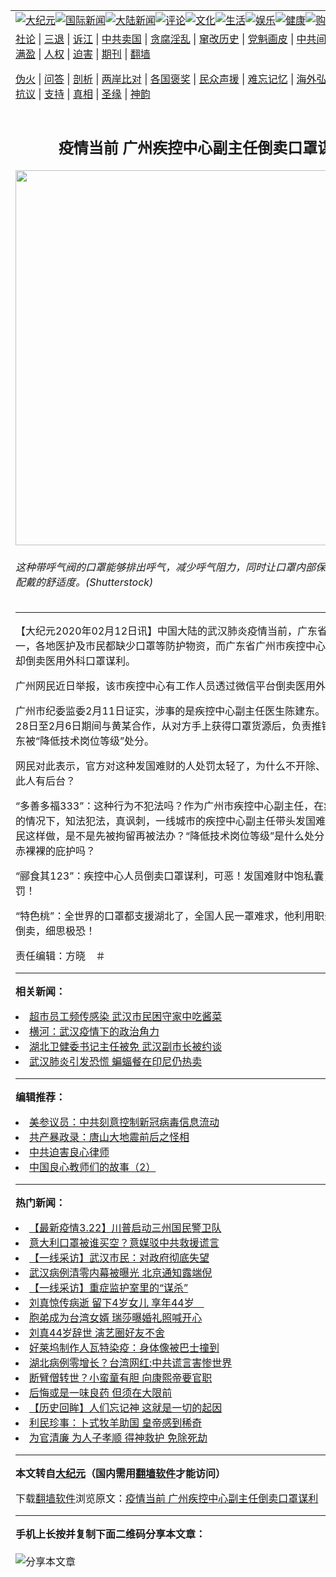 <a name="1" id="1" target="_blank"></a><span id="1"></span>
<table align=center border="0"><tr><td colspan="2" VALIGN=TOP><a href="https://github.com/pmjgtr230/djy/blob/master/gb/nsc413.md#1"><img src="https://raw.githubusercontent.com/pmjgtr230/www/master/t/djy/1.jpg" title="大纪元"></a><a href="https://github.com/pmjgtr230/djy/blob/master/gb/n24hr.md#1"><img src="https://raw.githubusercontent.com/pmjgtr230/www/master/t/djy/3.jpg" title="国际新闻"></a><a href="https://github.com/pmjgtr230/djy/blob/master/gb/nsc413.md#1"><img src="https://raw.githubusercontent.com/pmjgtr230/www/master/t/djy/4.jpg" title="大陆新闻"></a><a href="https://github.com/pmjgtr230/djy/blob/master/gb/news392.md#1"><img src="https://raw.githubusercontent.com/pmjgtr230/www/master/t/djy/5.jpg" title="评论"></a><a href="https://github.com/pmjgtr230/djy/blob/master/gb/news2007.md#1"><img src="https://raw.githubusercontent.com/pmjgtr230/www/master/t/djy/6.jpg" title="文化"></a><a href="https://github.com/pmjgtr230/djy/blob/master/gb/news2008.md#1"><img src="https://raw.githubusercontent.com/pmjgtr230/www/master/t/djy/7.jpg" title="生活"></a><a href="https://github.com/pmjgtr230/djy/blob/master/gb/ncyule.md#1"><img src="https://raw.githubusercontent.com/pmjgtr230/www/master/t/djy/8.jpg" title="娱乐"></a><a href="https://github.com/pmjgtr230/djy/blob/master/gb/nsc1002.md#1"><img src="https://raw.githubusercontent.com/pmjgtr230/www/master/t/djy/9.jpg" title="健康"><a href="https://www.youlucky.com"><img src="https://raw.githubusercontent.com/pmjgtr230/www/master/t/djy/10.jpg" title="购物"></a><a href="https://donate.epochtimes.com/?utm_medium=epochtimes&utm_source=referral&utm_campaign=donate_button_djyarticleheader"><img src="https://raw.githubusercontent.com/pmjgtr230/www/master/t/djy/12.jpg" title="捐款"></a></td></tr>
<tr><td colspan="2" VALIGN=TOP><a target="_blank" href="https://github.com/pmjgtr230/djy/blob/master/gb/9p.md#1">社论</a> | <a target="_blank" href="https://github.com/pmjgtr230/djy/blob/master/gb/nf5657.md#1">三退</a> | <a target="_blank" href="https://github.com/pmjgtr230/djy/blob/master/gb/nf6124.md#1">诉江</a> | <a target="_blank" href="https://github.com/pmjgtr230/djy/blob/master/gb/nf1176117.md#1">中共卖国</a> | <a target="_blank" href="https://github.com/pmjgtr230/djy/blob/master/gb/nf5773.md#1">贪腐淫乱</a> | <a target="_blank" href="https://github.com/pmjgtr230/djy/blob/master/gb/nf1176115.md#1">窜改历史</a> | <a target="_blank" href="https://github.com/pmjgtr230/djy/blob/master/gb/nf1176107.md#1">党魁画皮</a> | <a target="_blank" href="https://github.com/pmjgtr230/djy/blob/master/gb/nf1320400.md#1">中共间谍</a> | <a target="_blank" href="https://github.com/pmjgtr230/djy/blob/master/gb/nf1176114.md#1">破坏传统</a> | <a target="_blank" href="https://github.com/pmjgtr230/ntdtv/blob/master/gb/prog447_1.md#1">恶贯满盈</a> | <a target="_blank" href="https://github.com/pmjgtr230/djy/blob/master/gb/ncid278.md#1">人权</a> | <a target="_blank" href="https://github.com/pmjgtr230/djy/blob/master/gb/nf1176111.md#1">迫害</a> | <a target="_blank" href="https://gitlab.com/szzdlab/mh-qikan/blob/master/README.md#1">期刊</a> | <a target="_blank" href="https://github.com/pmjgtr230/www/blob/master/README.md?zsrh#8">翻墙</a></p><p><a target="_blank" href="https://github.com/pmjgtr230/djy/blob/master/gb/nf5562.md#1">伪火</a> | <a target="_blank" href="https://github.com/pmjgtr230/djy/blob/master/gb/nf4378.md#1">问答</a> | <a target="_blank" href="https://github.com/pmjgtr230/djy/blob/master/gb/nf5792.md#1">剖析</a> | <a target="_blank" href="https://github.com/pmjgtr230/djy/blob/master/gb/nf5735.md#1">两岸比对</a> | <a target="_blank" href="https://github.com/pmjgtr230/djy/blob/master/gb/nf6119.md#1">各国褒奖</a> | <a target="_blank" href="https://github.com/pmjgtr230/djy/blob/master/gb/nf6120.md#1">民众声援</a> | <a target="_blank" href="https://github.com/pmjgtr230/djy/blob/master/gb/nf1188594.md#1">难忘记忆</a> | <a target="_blank" href="https://github.com/pmjgtr230/djy/blob/master/gb/nf3180.md#1">海外弘传</a> | <a target="_blank" href="https://github.com/pmjgtr230/djy/blob/master/gb/nf5410.md#1">万人上访</a> | <a target="_blank" href="https://github.com/pmjgtr230/ntdtv/blob/master/gb/prog1530_1.md#1">和平抗议</a> | <a target="_blank" href="https://github.com/pmjgtr230/djy/blob/master/gb/nf4386.md#1">支持</a> | <a target="_blank" href="https://github.com/pmjgtr230/djy/blob/master/gb/nf4389.md#1">真相</a> | <a target="_blank" href="https://github.com/pmjgtr230/djy/blob/master/gb/nf5790.md#1">圣缘</a> | <a target="_blank" href="https://github.com/pmjgtr230/djy/blob/master/gb/nf4786.md#1">神韵</a></td></tr>
<tr><td VALIGN=TOP width="626"><h2 align=center>疫情当前 广州疾控中心副主任倒卖口罩谋利</h2>
<img width="600" src="https://i.epochtimes.com/assets/uploads/2020/02/n95-mask_1627741090-600x400.jpg" />
<h6>这种带呼气阀的口罩能够排出呼气，减少呼气阻力，同时让口罩内部保持凉爽，提升配戴的舒适度。(Shutterstock)
</h6>
<hr>
	<p>【大纪元2020年02月12日讯】中国大陆的武汉肺炎疫情当前，广东省也是重灾区之一，各地医护及市民都缺少口罩等防护物资，而广东省广州市疾控中心<ahref="https://github.com/pmjgtr230/djy/blob/master/gb/tag/%E5%89%AF%E4%B8%BB%E4%BB%BB.md#1">副主任</a>陈建东却倒卖医用外科口罩谋利。</p>
<p>广州网民近日举报，该市疾控中心有工作人员透过微信平台倒卖医用外科口罩谋利。</p>
<p>广州市纪委监委2月11日证实，涉事的是疾控中心<ahref="https://github.com/pmjgtr230/djy/blob/master/gb/tag/%E5%89%AF%E4%B8%BB%E4%BB%BB.md#1">副主任</a>医生陈建东。陈建东于1月28日至2月6日期间与黄某合作，从对方手上获得口罩货源后，负责推销售卖。陈建东被“降低技术岗位等级”处分。</p>
<p>网民对此表示，官方对这种发国难财的人处罚太轻了，为什么不开除、不罚款？难道此人有后台？</p>
<p>“多善多福333”：这种行为不犯法吗？作为广州市疾控中心副主任，在疫情这么严重的情况下，知法犯法，真讽刺，一线城市的疾控中心副主任带头发国难财，如果是屁民这样做，是不是先被拘留再被法办？“降低技术岗位等级”是什么处分？难道这不是赤裸裸的庇护吗？</p>
<p>“郦食其123”：疾控中心人员<ahref="https://github.com/pmjgtr230/djy/blob/master/gb/tag/%E5%80%92%E5%8D%96%E5%8F%A3%E7%BD%A9%E8%B0%8B%E5%88%A9.md#1">倒卖口罩谋利</a>，可恶！发国难财中饱私囊，应从重惩罚！</p>
<p>“特色桃”：全世界的口罩都支援湖北了，全国人民一罩难求，他利用职务之便居然能倒卖，细思极恐！</p>
<p>责任编辑：方晓　＃</p>
	
<hr>


<strong>相关新闻：</strong>
<li><a href="https://github.com/pmjgtr230/djy/blob/master/gb/20/2/10/n11859619.md#1">超市员工频传感染 武汉市民困守家中吃酱菜</a></li>
<li><a href="https://github.com/pmjgtr230/djy/blob/master/gb/20/2/11/n11860794.md#1">横河：武汉疫情下的政治角力</a></li>
<li><a href="https://github.com/pmjgtr230/djy/blob/master/gb/20/2/11/n11861292.md#1">湖北卫健委书记主任被免 武汉副市长被约谈</a></li>
<li><a href="https://github.com/pmjgtr230/djy/blob/master/gb/20/2/11/n11861352.md#1">武汉肺炎引发恐慌 蝙蝠餐在印尼仍热卖</a></li>
<hr>


<strong>编辑推荐：</strong>
<li><a href="https://github.com/onzhi266/djy/blob/master/gb/20/2/22/n11887949.md#1">美参议员：中共刻意控制新冠病毒信息流动</a></li>
<li><a href="https://github.com/tsiac2612/djy/blob/master/gb/19/3/9/n11100959.md#1" target="_blank">共产暴政录：唐山大地震前后之怪相</a></li><li><a href="https://github.com/pmjgtr230/djy/blob/master/gb/9/2/9/n2422991.md?dfh#1" target="_blank">中共迫害良心律师</a></li><li><a href="https://github.com/tsiac2612/djy/blob/master/gb/18/4/7/n10284211.md#1" target="_blank">中国良心教师们的故事（2）</a></li>
<hr>

<strong>热门新闻：</strong>
<li><a href="https://github.com/pmjgtr230/djy/blob/master/gb/20/3/21/n11962082.md#1">【最新疫情3.22】川普启动三州国民警卫队</a></li>
<li><a href="https://github.com/pmjgtr230/djy/blob/master/gb/20/3/22/n11962674.md#1">意大利口罩被谁买空？意媒驳中共救援谎言</a></li>
<li><a href="https://github.com/pmjgtr230/djy/blob/master/gb/20/3/22/n11963263.md#1">【一线采访】武汉市民：对政府彻底失望</a></li>
<li><a href="https://github.com/pmjgtr230/djy/blob/master/gb/20/3/23/n11964881.md#1">武汉病例清零内幕被曝光 北京通知露端倪</a></li>
<li><a href="https://github.com/pmjgtr230/djy/blob/master/gb/20/3/22/n11964530.md#1">【一线采访】重症监护室里的“谋杀”</a></li>
<li><a href="https://github.com/pmjgtr230/djy/blob/master/gb/20/3/23/n11965271.md#1">刘真惊传病逝 留下4岁女儿 享年44岁　</a></li>
<li><a href="https://github.com/pmjgtr230/djy/blob/master/gb/20/3/22/n11963031.md#1">胞弟成为台湾女婿 瑞莎曝婚礼照喊开心</a></li>
<li><a href="https://github.com/pmjgtr230/djy/blob/master/gb/20/3/23/n11966011.md#1">刘真44岁辞世 演艺圈好友不舍</a></li>
<li><a href="https://github.com/pmjgtr230/djy/blob/master/gb/20/3/21/n11962008.md#1">好莱坞制作人瓦特染疫：身体像被巴士撞到</a></li>
<li><a href="https://github.com/pmjgtr230/djy/blob/master/gb/20/3/22/n11964501.md#1">湖北病例零增长？台湾网红:中共谎言害惨世界</a></li>
<li><a href="https://github.com/pmjgtr230/djy/blob/master/gb/20/3/11/n11933384.md#1">断臂僧转世？小蛮童有胆 向康熙帝要官职</a></li>
<li><a href="https://github.com/pmjgtr230/djy/blob/master/gb/20/3/22/n11964127.md#1">后悔或是一味良药 但须在大限前</a></li>
<li><a href="https://github.com/pmjgtr230/djy/blob/master/gb/20/3/21/n11961878.md#1">【历史回眸】人们忘记神 这就是一切的起因</a></li>
<li><a href="https://github.com/pmjgtr230/djy/blob/master/gb/16/5/1/n7791109.md#1">利民珍事：卜式牧羊助国 皇帝感到稀奇</a></li>
<li><a href="https://github.com/pmjgtr230/djy/blob/master/gb/20/3/11/n11931782.md#1">为官清廉 为人子孝顺 得神救护 免除死劫</a></li>
<hr>

<strong>本文转自<a href="https://www.epochtimes.com">大纪元</a>（国内需用<a href="https://github.com/pmjgtr230/www/blob/master/README.md#8">翻墙软件</a>才能访问）</strong><p>下载<a href="https://github.com/pmjgtr230/www/blob/master/README.md#8">翻墙软件</a>浏览原文：<a href="https://www.epochtimes.com/gb/20/2/12/n11863107.htm">疫情当前 广州疾控中心副主任倒卖口罩谋利</a></p><hr>

<strong>手机上长按并复制下面二维码分享本文章：</strong><br><br><img src="http://d1p1.ip.zn2.us/v.php?action=qrcode&url=https://github.com/pmjgtr230/djy/blob/master/gb/20/2/12/n11863107.md%231" title="分享本文章"></td><td VALIGN=TOP><a href="https://github.com/pmjgtr230/djy/blob/master/gb/16/1/21/n4622075.md?dfh#1" target="_blank"><img src="https://raw.githubusercontent.com/pmjgtr230/djy/master/gb/300/wei-f1.jpg" title="中共的伪火骗局"  alt="中共的伪火骗局"></a><br><a href="https://github.com/pmjgtr230/www/blob/master/README.md?dfh#9" target="_blank"><img src="https://raw.githubusercontent.com/pmjgtr230/djy/master/gb/300/yong-h.jpg" title="永恒的见证"  alt="永恒的见证"></a><br><a href="https://github.com/pmjgtr230/djy/blob/master/gb/13/9/29/n3974789.md?dfh#1" target="_blank"><img src="https://raw.githubusercontent.com/pmjgtr230/djy/master/gb/300/shang-lnz.jpg" title="善良女子被中共投男牢"  alt="善良女子被中共投男牢"></a><br><a href="https://github.com/pmjgtr230/djy/blob/master/gb/16/3/16/n4663449.md?dfh#1" target="_blank"><img src="https://raw.githubusercontent.com/pmjgtr230/djy/master/gb/300/huo-z3.jpg" title="警卫目击活摘器官"  alt="警卫目击活摘器官"></a><br><a href="https://github.com/pmjgtr230/djy/blob/master/gb/16/8/7/n8177641.md?dfh#1" target="_blank"><img src="https://raw.githubusercontent.com/pmjgtr230/djy/master/gb/300/huo-z4.jpg" title="证人描述活摘恐怖"  alt="证人描述活摘恐怖"></a><br><a href="https://github.com/pmjgtr230/djy/blob/master/gb/10/4/19/n2881569.md?dfh#1" target="_blank"><img src="https://raw.githubusercontent.com/pmjgtr230/djy/master/gb/300/huo-z1.jpg" title="揭开活摘器官黑幕"  alt="揭开活摘器官黑幕"></a><br><a href="https://github.com/pmjgtr230/djy/blob/master/gb/10/11/7/n3077476.md?dfh#1" target="_blank"><img src="https://raw.githubusercontent.com/pmjgtr230/djy/master/gb/300/ma-ks.jpg" title="马克思的成魔之路"  alt="马克思的成魔之路"></a><br><a href="https://github.com/pmjgtr230/djy/blob/master/gb/14/6/9/n4173977.md?dfh#1" target="_blank"><img src="https://raw.githubusercontent.com/pmjgtr230/djy/master/gb/300/chang-zs.jpg" title="藏字石 蕴天机"  alt="藏字石 蕴天机"></a><br><a href="https://github.com/pmjgtr230/djy/blob/master/gb/18/5/10/n10381511.md?dfh#1" target="_blank"><img src="https://raw.githubusercontent.com/pmjgtr230/djy/master/gb/300/st1.jpg" title="关注3亿人三退"  alt="关注3亿人三退"></a><br><a href="https://github.com/pmjgtr230/djy/blob/master/gb/18/3/21/n10237682.md?dfh#1" target="_blank"><img src="https://raw.githubusercontent.com/pmjgtr230/djy/master/gb/300/jie-t.jpg" title="解体中共复兴中华"  alt="解体中共复兴中华"></a><br><a href="https://github.com/pmjgtr230/djy/blob/master/gb/9/2/9/n2422991.md?dfh#1" target="_blank"><img src="https://raw.githubusercontent.com/pmjgtr230/djy/master/gb/300/gao-zs.jpg" title="中共迫害良心律师"  alt="中共迫害良心律师"></a><br><a href="https://github.com/pmjgtr230/djy/blob/master/gb/18/12/9/n10900044.md?dfh#1" target="_blank"><img src="https://raw.githubusercontent.com/pmjgtr230/djy/master/gb/300/sj1.jpg" title="303万人举报江泽民"  alt="303万人举报江泽民"></a><br><a href="https://github.com/pmjgtr230/djy/blob/master/gb/18/8/28/n10672014.md?dfh#1" target="_blank"><img src="https://raw.githubusercontent.com/pmjgtr230/djy/master/gb/300/sj2.jpg" title="这些官员为何起诉江泽民"  alt="这些官员为何起诉江泽民"></a><br><a href="https://github.com/pmjgtr230/djy/blob/master/gb/8/12/18/n2367165.md?dfh#1" target="_blank"><img src="https://raw.githubusercontent.com/pmjgtr230/djy/master/gb/300/liangan.jpg" title="海峡两岸的强烈对比"  alt="海峡两岸的强烈对比"></a><br><a href="https://github.com/pmjgtr230/djy/blob/master/gb/15/12/10/n4593139.md?dfh#1" target="_blank"><img src="https://raw.githubusercontent.com/pmjgtr230/djy/master/gb/300/jia-ndzl.jpg" title="加拿大总理的贺信"  alt="加拿大总理的贺信"></a><br><a href="https://github.com/pmjgtr230/djy/blob/master/gb/11/6/17/n3289382.md?dfh#1" target="_blank"><img src="https://raw.githubusercontent.com/pmjgtr230/djy/master/gb/300/xiao-wd.jpg" title="探寻真相兼听则明"  alt="探寻真相兼听则明"></a><br><a href="https://github.com/pmjgtr230/djy/blob/master/gb/18/10/27/n10812623.md?dfh#1" target="_blank"><img src="https://raw.githubusercontent.com/pmjgtr230/djy/master/gb/300/yindu.jpg" title="印度媒体报道东方"  alt="印度媒体报道东方"></a><br><a href="https://github.com/pmjgtr230/djy/blob/master/gb/18/6/9/n10469652.md?dfh#1" target="_blank"><img src="https://raw.githubusercontent.com/pmjgtr230/djy/master/gb/300/xie-j.jpg" title="不一样的海外校园"  alt="不一样的海外校园"></a><br><a href="https://github.com/pmjgtr230/djy/blob/master/gb/7/4/5/n1669415.md?dfh#1" target="_blank"><img src="https://raw.githubusercontent.com/pmjgtr230/djy/master/gb/300/li-up.jpg" title="从大师到徒弟的传奇"  alt="从大师到徒弟的传奇"></a><br><a href="https://github.com/pmjgtr230/djy/blob/master/gb/17/5/26/n9191512.md?dfh#1" target="_blank"><img src="https://raw.githubusercontent.com/pmjgtr230/djy/master/gb/300/zfl2.jpg" title="亿万人与东方一本奇书"  alt="亿万人与东方一本奇书"></a><br><a href="https://github.com/pmjgtr230/djy/blob/master/gb/13/11/27/n4020290.md?dfh#1" target="_blank"><img src="https://raw.githubusercontent.com/pmjgtr230/djy/master/gb/300/zhen-h.jpg" title="大陆见不到的震撼场面"  alt="大陆见不到的震撼场面"></a><br><a href="https://github.com/pmjgtr230/djy/blob/master/gb/15/7/17/n4482910.md?dfh#1" target="_blank"><img src="https://raw.githubusercontent.com/pmjgtr230/djy/master/gb/300/dalu-sk.jpg" title="人心向善 大陆当初盛况"  alt="人心向善 大陆当初盛况"></a><br><a href="https://github.com/pmjgtr230/djy/blob/master/gb/19/1/5/n10955468.md?dfh#1" target="_blank"><img src="https://raw.githubusercontent.com/pmjgtr230/djy/master/gb/300/zfl1.jpg" title="追寻真理 这书讲什么"  alt="追寻真理 这书讲什么"></a><br><a href="https://github.com/pmjgtr230/www/blob/master/README.md?dfh#1" target="_blank"><img src="https://raw.githubusercontent.com/pmjgtr230/djy/master/gb/300/fq1.jpg" title="下载免费翻墙软件"  alt="下载免费翻墙软件"></a><br></td></tr></table>
